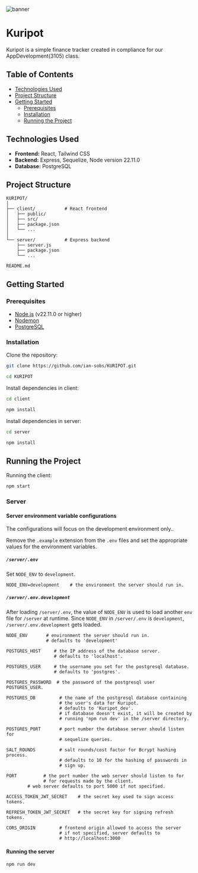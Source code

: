 ![banner](https://github.com/user-attachments/assets/14ea9068-2653-4cb2-8cc6-907c6dc2291a)

# Kuripot

Kuripot is a simple finance tracker created in compliance for our AppDevelopment(3105) class.

## Table of Contents

- [Technologies Used](#technologies-used)
- [Project Structure](#project-structure)
- [Getting Started](#getting-started)
  - [Prerequisites](#prerequisites)
  - [Installation](#installation)
  - [Running the Project](#running-the-project)
<!-- 
- [Usage](#usage)

<!-- 
  - [Setting up the database](#setting-up-the-database)
    - [Creating the database](#creating-the-database)
    - [Migrating the database](#migrating-the-database)
    - [Undoing database migrations](#undoing-database-migrations)
    - [Connecting DBeaver to the database in Docker container](#connecting-dbeaver-to-the-database-in-docker-container)

- [Contributing](#contributing)
- [License](#license)
``` -->
## Technologies Used

- **Frontend:** React, Tailwind CSS
- **Backend:** Express, Sequelize, Node version 22.11.0
- **Database:** PostgreSQL
<!-- - **Containerization:** Docker -->

## Project Structure

```
KURIPOT/
│
├── client/           # React frontend
│   ├── public/
│   ├── src/
│   ├── package.json
│   └── ...
│
└── server/           # Express backend
    ├── server.js
    ├── package.json
    └── ...

README.md
```

## Getting Started

### Prerequisites

- [Node.js](https://nodejs.org/) (v22.11.0 or higher)
- [Nodemon](https://www.npmjs.com/package/nodemon)
- [PostgreSQL](https://www.postgresql.org/download/)
<!-- - [Docker](https://www.docker.com/get-started)
- [Docker Compose](https://docs.docker.com/compose/) -->

### Installation

Clone the repository:

```bash
git clone https://github.com/ian-sobs/KURIPOT.git
```

```bash
cd KURIPOT
```

Install dependencies in client:

```bash
cd client
```

```bash
npm install
```

Install dependencies in server:

```bash
cd server
```

```bash
npm install
```

## Running the Project

Running the client:

```bash
npm start
```

### Server

#### Server environment variable configurations

The configurations will focus on the development environment only..

Remove the `.example` extension from the `.env` files and set the appropriate values for the environment variables.

##### `/server/.env`

Set `NODE_ENV` to `development`.
```
NODE_ENV=development    # the environment the server should run in. 
```

##### `/server/.env.development`

After loading `/server/.env`, the value of `NODE_ENV` is used to load another `env` file for `/server` at runtime. Since `NODE_ENV` in `/server/.env` is `development`, `/server/.env.development` gets loaded.

```
NODE_ENV       # environment the server should run in.
			   # defaults to 'development'

POSTGRES_HOST     # the IP address of the database server.
				  # defaults to 'localhost'.

POSTGRES_USER     # the username you set for the postgresql database.
			      # defaults to 'postgres'.

POSTGRES_PASSWORD  # the password of the postgresql user POSTGRES_USER.

POSTGRES_DB         # the name of the postgresql database containing
					# the user's data for Kuripot.
					# defaults to 'Kuripot_dev'. 
					# if database doesn't exist, it will be created by 
					# running 'npm run dev' in the /server directory.

POSTGRES_PORT       # port number the database server should listen for 
					# sequelize queries.

SALT_ROUNDS         # salt rounds/cost factor for Bcrypt hashing process.
					# defaults to 10 for the hashing of passwords in
					# sign up.
					
PORT          # the port number the web server should listen to for
			  # for requests made by the client.
        # web server defaults to port 5000 if not specified.

ACCESS_TOKEN_JWT_SECRET    # the secret key used to sign access tokens.

REFRESH_TOKEN_JWT_SECRET   # the secret key for signing refresh tokens.

CORS_ORIGIN         # frontend origin allowed to access the server
                    # if not specified, server defaults to 
                    # http://localhost:3000 
```

#### Running the server

```bash
npm run dev
```


